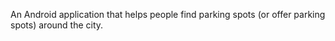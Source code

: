 An Android application that helps people find parking spots (or offer parking spots) around the city.
